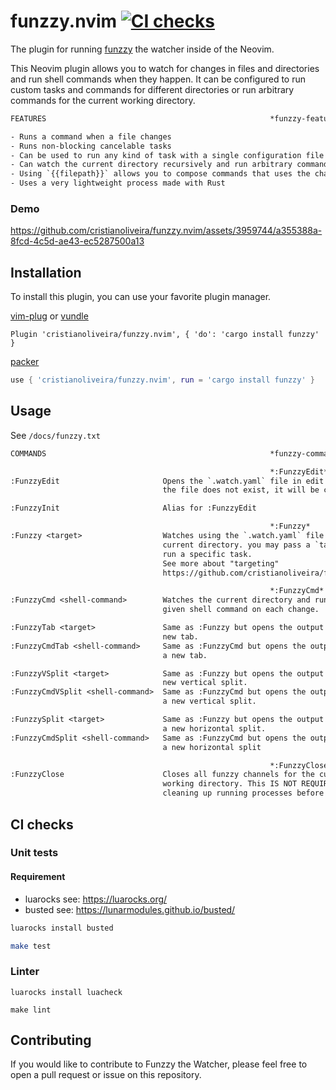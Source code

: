 # funzzy.nvim [![CI checks](https://github.com/cristianoliveira/funzzy.nvim/actions/workflows/on-push-main.yml/badge.svg)](https://github.com/cristianoliveira/funzzy.nvim/actions/workflows/on-push-main.yml)

The plugin for running [funzzy](https://github.com/cristianoliveira/funzzy) the watcher inside of the Neovim. 

This Neovim plugin allows you to watch for changes in files and directories and run shell commands when they happen. It can be configured to run custom tasks and commands for different directories or run arbitrary commands for the current working directory.

```txt
FEATURES                                                  *funzzy-features*

- Runs a command when a file changes
- Runs non-blocking cancelable tasks
- Can be used to run any kind of task with a single configuration file
- Can watch the current directory recursively and run arbitrary commands
- Using `{{filepath}}` allows you to compose commands that uses the changed file
- Uses a very lightweight process made with Rust

```
### Demo

https://github.com/cristianoliveira/funzzy.nvim/assets/3959744/a355388a-8fcd-4c5d-ae43-ec5287500a13

## Installation

To install this plugin, you can use your favorite plugin manager.

[vim-plug](https://github.com/junegunn/vim-plug) or [vundle](https://github.com/VundleVim/Vundle.vim)

```vim
Plugin 'cristianoliveira/funzzy.nvim', { 'do': 'cargo install funzzy' }
```

[packer](https://github.com/wbthomason/packer.nvim)

```lua
use { 'cristianoliveira/funzzy.nvim', run = 'cargo install funzzy' }
```

## Usage

See `/docs/funzzy.txt`

```txt
COMMANDS                                                  *funzzy-commands*

                                                          *:FunzzyEdit*
:FunzzyEdit                       Opens the `.watch.yaml` file in edit mode. If
                                  the file does not exist, it will be created.

:FunzzyInit                       Alias for :FunzzyEdit

                                                          *:Funzzy*
:Funzzy <target>                  Watches using the `.watch.yaml` file in the
                                  current directory. you may pass a `target` to
                                  run a specific task.
                                  See more about "targeting"
                                  https://github.com/cristianoliveira/funzzy#running

                                                          *:FunzzyCmd*
:FunzzyCmd <shell-command>        Watches the current directory and runs the
                                  given shell command on each change.

:FunzzyTab <target>               Same as :Funzzy but opens the output in a
                                  new tab.
:FunzzyCmdTab <shell-command>     Same as :FunzzyCmd but opens the output in
                                  a new tab.

:FunzzyVSplit <target>            Same as :Funzzy but opens the output in a
                                  new vertical split.
:FunzzyCmdVSplit <shell-command>  Same as :FunzzyCmd but opens the output in
                                  a new vertical split.

:FunzzySplit <target>             Same as :Funzzy but opens the output in
                                  a new horizontal split.
:FunzzyCmdSplit <shell-command>   Same as :FunzzyCmd but opens the output in
                                  a new horizontal split

                                                          *:FunzzyClose*
:FunzzyClose                      Closes all funzzy channels for the current
                                  working directory. This IS NOT REQUIRED for
                                  cleaning up running processes before exiting vim

```

## CI checks

### Unit tests

#### Requirement
 - luarocks see: https://luarocks.org/
 - busted see: https://lunarmodules.github.io/busted/

```bash
luarocks install busted

make test
```

### Linter

```
luarocks install luacheck

make lint
```

## Contributing

If you would like to contribute to Funzzy the Watcher, please feel free to open a pull request or issue on this repository.
